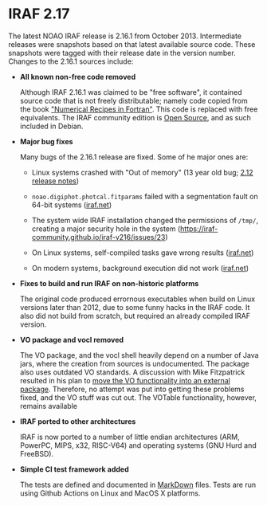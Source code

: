 # IRAF 2.17

The latest NOAO IRAF release is 2.16.1 from October 2013. Intermediate
releases were snapshots based on that latest available source code. These
snapshots were tagged with their release date in the version number.
Changes to the 2.16.1 sources include:

* __All known non-free code removed__

    Although IRAF 2.16.1 was claimed to be "free software", it contained
    source code that is not freely distributable; namely code copied from the
    book ["Numerical Recipes in Fortran"](http://numerical.recipes/). This
    code is replaced with free equivalents. The IRAF community edition is
    [Open Source](https://opensource.org/docs/osd), and as such included in
    Debian.

* __Major bug fixes__

  Many bugs of the 2.16.1 release are fixed. Some of he major ones are:
  
   - Linux systems crashed with "Out of memory" (13 year old bug;
     [2.12 release notes](https://github.com/iraf-community/iraf/blob/9590f4/doc/notes.v212#L1065-L1075))
   
   - `noao.digiphot.photcal.fitparams` failed with a segmentation
     fault on 64-bit systems
     ([iraf.net](https://iraf.net/forum/viewtopic.php?showtopic=1467834))
   
   - The system wide IRAF installation changed the permissions of
     `/tmp/`, creating a major security hole in the system
     (https://iraf-community.github.io/iraf-v216/issues/23)
   
   - On Linux systems, self-compiled tasks gave wrong results
     ([iraf.net](https://iraf.net/forum/viewtopic.php?showtopic=1467841))
   
   - On modern systems, background execution did not work
     ([iraf.net](https://iraf.net/forum/viewtopic.php?showtopic=1467431))

* __Fixes to build and run IRAF on non-historic platforms__

  The original code produced errornous executables when build on Linux
  versions later than 2012, due to some funny hacks in the IRAF
  code. It also did not build from scratch, but required an already
  compiled IRAF version.

* __VO package and vocl removed__

    The VO package, and the vocl shell heavily depend on a number of
    Java jars, where the creation from sources is undocumented. The
    package also uses outdated VO standards. A discussion with Mike
    Fitzpatrick resulted in his plan to [move the VO functionality
    into an external
    package](https://iraf-community.github.io/iraf-v216/issues/90).
    Therefore, no attempt was put into getting these problems fixed,
    and the VO stuff was cut out.  The VOTable functionality, however,
    remains available

* __IRAF ported to other architectures__

    IRAF is now ported to a number of little endian architectures
    (ARM, PowerPC, MIPS, x32, RISC-V64) and operating systems (GNU Hurd and
    FreeBSD).

* __Simple CI test framework added__

    The tests are defined and documented in
    [MarkDown](https://github.com/iraf-community/iraf/blob/main/test/README.md)
    files. Tests are run using Github Actions on Linux and MacOS X platforms.
